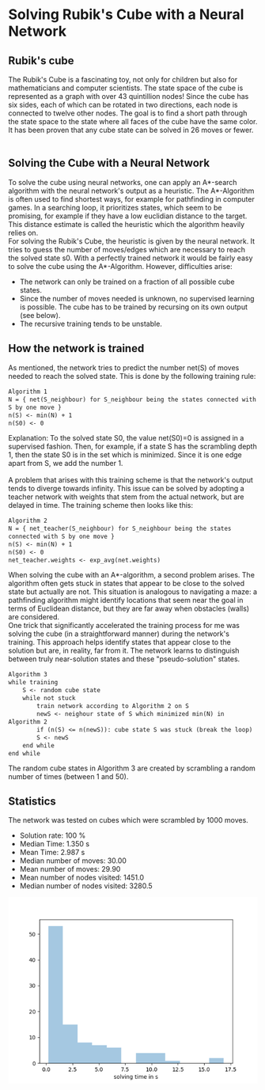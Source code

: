 # Solving Rubik's Cube with a Neural Network

## Rubik's cube
The Rubik's Cube is a fascinating toy, not only for children but also for mathematicians and computer scientists.
The state space of the cube is represented as a graph with over 43 quintillion nodes!
Since the cube has six sides, each of which can be rotated in two directions, each node is connected to twelve other nodes.
The goal is to find a short path through the state space to the state where all faces of the cube have the same color.
It has been proven that any cube state can be solved in 26 moves or fewer.<br><br>

## Solving the Cube with a Neural Network
To solve the cube using neural networks, one can apply an A*-search algorithm with the neural network's output as a heuristic.
The A*-Algorithm is often used to find shortest ways, for example for pathfinding in computer games. In a searching loop, it prioritizes states, which seem to be promising, for example if they have a low euclidian distance to the target. This distance estimate is called the heuristic which the algorithm heavily relies on.<br>
For solving the Rubik's Cube, the heuristic is given by the neural network. It tries to guess the number of moves/edges which are necessary to reach the solved state s0. With a perfectly trained network it would be fairly easy to solve the cube using the A*-Algorithm. However, difficulties arise:
* The network can only be trained on a fraction of all possible cube states.
* Since the number of moves needed is unknown, no supervised learning is possible. The cube has to be trained by recursing on its own output (see below).
* The recursive training tends to be unstable.

## How the network is trained
As mentioned, the network tries to predict the number net(S) of moves needed to reach the solved state. This is done by the following training rule:
```
Algorithm 1
N = { net(S_neighbour) for S_neighbour being the states connected with S by one move }
n(S) <- min(N) + 1
n(S0) <- 0
```
Explanation: To the solved state S0, the value net(S0)=0 is assigned in a supervised fashion. Then, for example, if a state S has the scrambling depth 1, then the state S0 is in the set which is minimized. Since it is one edge apart from S, we add the number 1.<br>
<br>
A problem that arises with this training scheme is that the network's output tends to diverge towards infinity. This issue can be solved by adopting a teacher network with weights that stem from the actual network, but are delayed in time. The training scheme then looks like this:
```
Algorithm 2
N = { net_teacher(S_neighbour) for S_neighbour being the states connected with S by one move }
n(S) <- min(N) + 1
n(S0) <- 0
net_teacher.weights <- exp_avg(net.weights)
```
When solving the cube with an A*-algorithm, a second problem arises. The algorithm often gets stuck in states that appear to be close to the solved state but actually are not. This situation is analogous to navigating a maze: a pathfinding algorithm might identify locations that seem near the goal in terms of Euclidean distance, but they are far away when obstacles (walls) are considered.<br>
One trick that significantly accelerated the training process for me was solving the cube (in a straightforward manner) during the network's training. This approach helps identify states that appear close to the solution but are, in reality, far from it. The network learns to distinguish between truly near-solution states and these "pseudo-solution" states.
```
Algorithm 3
while training
    S <- random cube state
    while not stuck
        train network according to Algorithm 2 on S
        newS <- neighour state of S which minimized min(N) in Algorithm 2
        if (n(S) <= n(newS)): cube state S was stuck (break the loop)
        S <- newS
    end while
end while
```
The random cube states in Algorithm 3 are created by scrambling a random number of times (between 1 and 50).


## Statistics
The network was tested on cubes which were scrambled by 1000 moves.
* Solution rate: 100 %
* Median Time: 1.350 s
* Mean Time: 2.987 s
* Median number of moves: 30.00
* Mean number of moves: 29.90
* Mean number of nodes visited: 1451.0
* Median number of nodes visited: 3280.5

<img src="solving_time.png">
